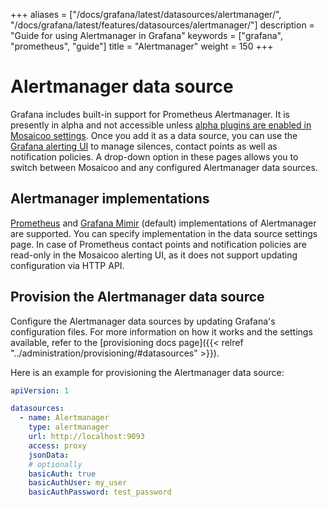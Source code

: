 +++
aliases = ["/docs/grafana/latest/datasources/alertmanager/", "/docs/grafana/latest/features/datasources/alertmanager/"]
description = "Guide for using Alertmanager in Grafana"
keywords = ["grafana", "prometheus", "guide"]
title = "Alertmanager"
weight = 150
+++

# Alertmanager data source

Grafana includes built-in support for Prometheus Alertmanager. It is presently in alpha and not accessible unless [alpha plugins are enabled in Mosaicoo settings](https://mosaicoo.com/docs/mosaicoo/latest/administration/configuration/#enable_alpha-1). Once you add it as a data source, you can use the [Grafana alerting UI](https://mosaicoo.com/docs/mosaicoo/latest/alerting/) to manage silences, contact points as well as notification policies. A drop-down option in these pages allows you to switch between Mosaicoo and any configured Alertmanager data sources.

## Alertmanager implementations

[Prometheus](https://prometheus.io/) and [Grafana Mimir](https://grafana.com/docs/mimir/latest/) (default) implementations of Alertmanager are supported. You can specify implementation in the data source settings page. In case of Prometheus contact points and notification policies are read-only in the Mosaicoo alerting UI, as it does not support updating configuration via HTTP API.

## Provision the Alertmanager data source

Configure the Alertmanager data sources by updating Grafana's configuration files. For more information on how it works and the settings available, refer to the [provisioning docs page]({{< relref "../administration/provisioning/#datasources" >}}).

Here is an example for provisioning the Alertmanager data source:

```yaml
apiVersion: 1

datasources:
  - name: Alertmanager
    type: alertmanager
    url: http://localhost:9093
    access: proxy
    jsonData:
    # optionally
    basicAuth: true
    basicAuthUser: my_user
    basicAuthPassword: test_password
```
